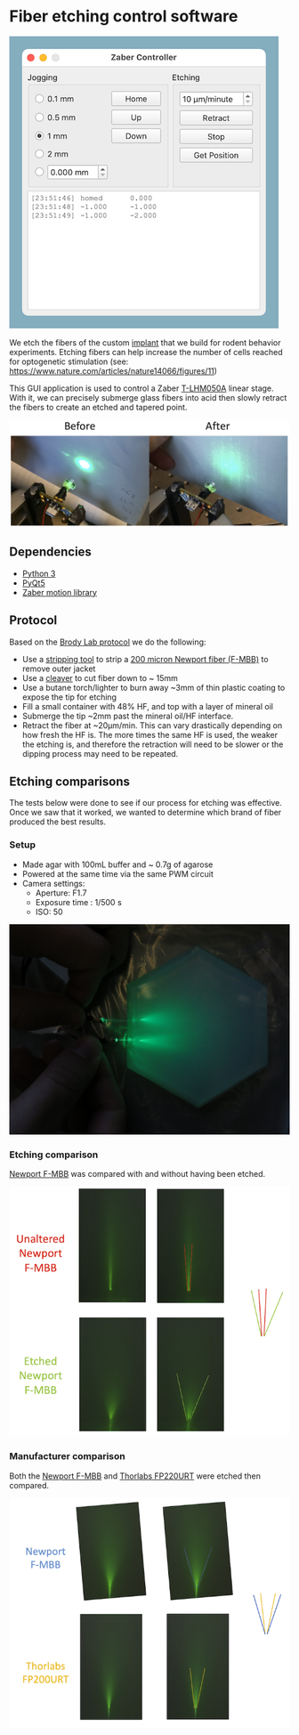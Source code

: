 # Fiber etching control software
![gui](media/gui.png)


We etch the fibers of the custom [implant](https://karpova-lab.github.io/cerebro/Hardware/implant.html) that we build for rodent behavior experiments.
Etching fibers can help increase the number of cells reached for optogenetic stimulation (see: https://www.nature.com/articles/nature14066/figures/11)

This GUI application is used to control a Zaber [T-LHM050A](https://www.zaber.com/products/linear-stages/X-LHM/specs?part=X-LHM050A) linear stage. 
With it, we can precisely submerge glass fibers into acid then slowly retract the fibers to create an etched and tapered point. 

![results](media/results.png)

## Dependencies
- [Python 3](https://www.python.org/downloads/) 
- [PyQt5](https://pypi.org/project/PyQt5/)
- [Zaber motion library](https://pypi.org/project/zaber-motion/)


## Protocol
Based on the [Brody Lab protocol](http://brodywiki.princeton.edu/wiki/index.php/Etching_Fiber_Optics) we do the following:
- Use a [stripping tool](https://www.thorlabs.com/thorProduct.cfm?partNumber=T12S21) to strip a [200 micron Newport fiber (F-MBB)](https://www.newport.com/p/F-MBB) to remove outer jacket
- Use a [cleaver](http://www.fiberinstrumentsales.com/fis-lynx-precision-cleaver-with-fiber-basket.html) to cut fiber down to ~ 15mm
- Use a butane torch/lighter to burn away ~3mm of thin plastic coating to expose the tip for etching
- Fill a small container with 48% HF, and top with a layer of mineral oil
- Submerge the tip ~2mm past the mineral oil/HF interface.
- Retract the fiber at ~20µm/min. This can vary drastically depending on how fresh the HF is. The more times the same HF is used, the weaker the etching is, and therefore the retraction will need to be slower or the dipping process may need to be repeated.


## Etching comparisons
The tests below were done to see if our process for etching was effective. Once we saw that it worked, we wanted to determine which brand of fiber produced the best results.
### Setup
- Made agar with 100mL buffer and ~ 0.7g of agarose
- Powered at the same time via the same PWM circuit
- Camera settings:
    - Aperture: F1.7
    - Exposure time : 1/500 s
    - ISO: 50

![](media/agar.JPG)

### Etching comparison
[Newport F-MBB](https://www.newport.com/p/F-MBB) was compared with and without having been etched.

![etching](media/etching_comparison.png)

### Manufacturer comparison
Both the [Newport F-MBB](https://www.newport.com/p/F-MBB) and [Thorlabs FP220URT](https://www.thorlabs.com/thorproduct.cfm?partnumber=FP200URT) were etched then compared.

![manufacturers](media/manufacturer_comparison.png)

